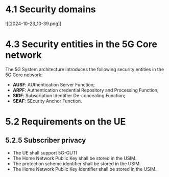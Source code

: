 # 4.1 Security domains 
![[2024-10-23_10-39.png]]
# 4.3 Security entities in the 5G Core network
The 5G System architecture introduces the following security entities in the 5G Core network:
- **AUSF**: 	AUthentication Server Function;
- **ARPF**: 	Authentication credential Repository and Processing Function;
- **SIDF**:	Subscription Identifier De-concealing Function;
- **SEAF**:    SEcurity Anchor Function.
# 5.2 Requirements on the UE
## 5.2.5 Subscriber privacy
- The UE shall support 5G-GUTI
- The Home Network Public Key shall be stored in the USIM.
- The protection scheme identifier shall be stored in the USIM.
- The Home Network Public Key Identifier shall be stored in the USIM.